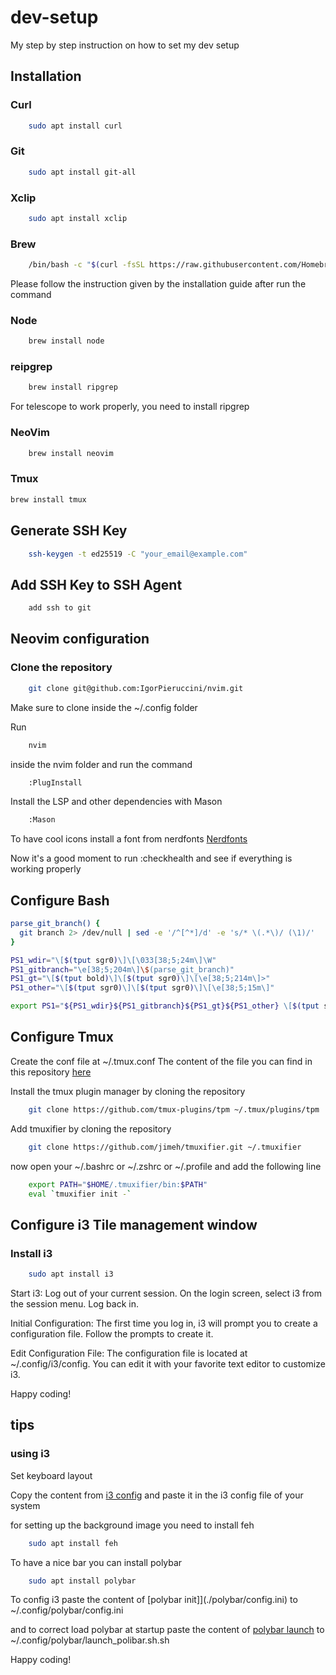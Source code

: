# dev-setup
My step by step instruction on how to set my dev setup

## Installation

### Curl
```bash
    sudo apt install curl
```

### Git
```bash
    sudo apt install git-all
```

### Xclip
```bash
    sudo apt install xclip
```

### Brew
```bash
    /bin/bash -c "$(curl -fsSL https://raw.githubusercontent.com/Homebrew/install/HEAD/install.sh)
```
Please follow the instruction given by the installation guide after run the command

### Node
```bash
    brew install node
```

### reipgrep
```bash
    brew install ripgrep
```
For telescope to work properly, you need to install ripgrep

### NeoVim
```bash
    brew install neovim
```

### Tmux
```bash
brew install tmux
```
## Generate SSH Key
```bash
	ssh-keygen -t ed25519 -C "your_email@example.com"
```
## Add SSH Key to SSH Agent
```bash
	add ssh to git
```

## Neovim configuration

### Clone the repository
```bash
    git clone git@github.com:IgorPieruccini/nvim.git
```
Make sure to clone inside the ~/.config folder

Run 
```bash
    nvim 
```

inside the nvim folder and run the command
```bash
    :PlugInstall
```

Install the LSP and other dependencies with Mason
```bash
    :Mason
```

To have cool icons install a font from nerdfonts
[Nerdfonts](https://www.nerdfonts.com/font-downloads)

Now it's a good moment to run :checkhealth and see if everything is working properly

## Configure Bash
```bash
parse_git_branch() {
  git branch 2> /dev/null | sed -e '/^[^*]/d' -e 's/* \(.*\)/ (\1)/'
}

PS1_wdir="\[$(tput sgr0)\]\[\033[38;5;24m\]\W"
PS1_gitbranch="\e[38;5;204m\]\$(parse_git_branch)"
PS1_gt="\[$(tput bold)\]\[$(tput sgr0)\]\[\e[38;5;214m\]>"
PS1_other="\[$(tput sgr0)\]\[$(tput sgr0)\]\[\e[38;5;15m\]"

export PS1="${PS1_wdir}${PS1_gitbranch}${PS1_gt}${PS1_other} \[$(tput sgr0)\]"
```

## Configure Tmux
Create the conf file at ~/.tmux.conf
The content of the file you can find in this repository [here](./tmux.conf)

Install the tmux plugin manager by cloning the repository
```bash
    git clone https://github.com/tmux-plugins/tpm ~/.tmux/plugins/tpm
```

Add tmuxifier by cloning the repository
```bash
    git clone https://github.com/jimeh/tmuxifier.git ~/.tmuxifier
```
now open your ~/.bashrc or ~/.zshrc or ~/.profile  and add the following line
```bash
    export PATH="$HOME/.tmuxifier/bin:$PATH"
    eval `tmuxifier init -`
```

## Configure i3 Tile management window

### Install i3
```bash
    sudo apt install i3
```

Start i3:
    Log out of your current session.
    On the login screen, select i3 from the session menu.
    Log back in.

Initial Configuration:
    The first time you log in, i3 will prompt you to create a configuration file. Follow the prompts to create it.

Edit Configuration File:
    The configuration file is located at ~/.config/i3/config. You can edit it with your favorite text editor to customize i3.



Happy coding!


## tips

### using i3

Set keyboard layout

Copy the content from [i3 config](./i3/config) and paste it in the i3 config file of your system

for setting up the background image you need to install feh
```bash
    sudo apt install feh
```

To have a nice bar you can install polybar
```bash
    sudo apt install polybar 
```

To config i3 paste the content of [polybar init]](./polybar/config.ini)
to ~/.config/polybar/config.ini

and to correct load polybar at startup paste the content of [polybar launch](./polybar/launch_polibar.sh.sh)
to ~/.config/polybar/launch_polibar.sh.sh

Happy coding!

